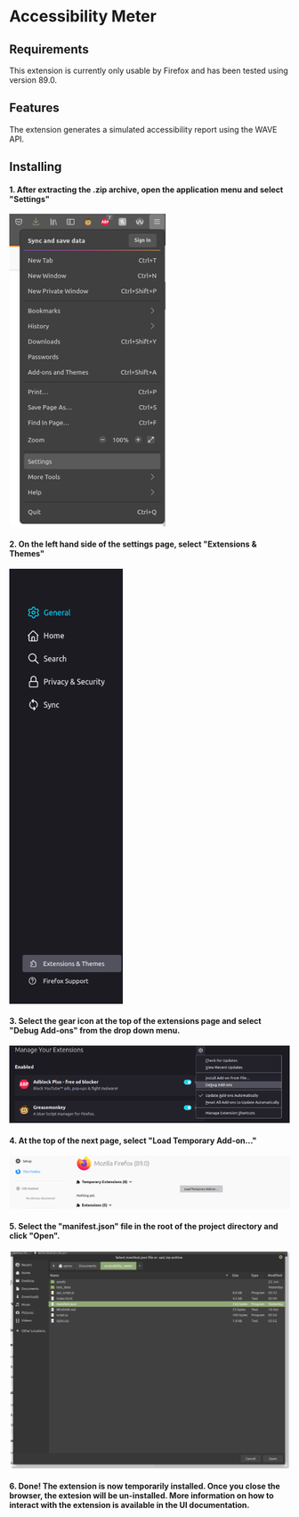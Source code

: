 # Accessibility Meter
## Requirements
This extension is currently only usable by Firefox and has been tested using version 89.0.
## Features
The extension generates a simulated accessibility report using the WAVE API.
## Installing
#### 1. After extracting the .zip archive, open the application menu and select "Settings"
![Alt text](/screenshots/select_settings.png?raw=true "Optional Title")

#### 2. On the left hand side of the settings page, select "Extensions & Themes"
![Alt text](/screenshots/select_extensions.png?raw=true "Optional Title")



#### 3. Select the gear icon at the top of the extensions page and select "Debug Add-ons" from the drop down menu.
![Alt text](/screenshots/manage_extensions.png?raw=true "Optional Title")

#### 4. At the top of the next page, select "Load Temporary Add-on..."
![Alt text](/screenshots/load_addon.png?raw=true "Optional Title")

#### 5. Select the "manifest.json" file in the root of the project directory and click "Open".
![Alt text](/screenshots/select_manifest.png?raw=true "Optional Title")

#### 6. Done! The extension is now temporarily installed. Once you close the browser, the extesion will be un-installed. More information on how to interact with the extension is available in the UI documentation.

